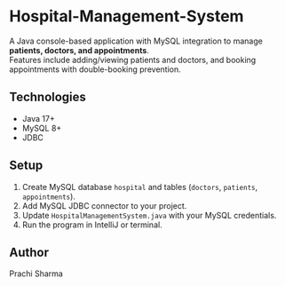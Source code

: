 # Hospital-Management-System
A Java console-based application with MySQL integration to manage **patients, doctors, and appointments**.  
Features include adding/viewing patients and doctors, and booking appointments with double-booking prevention.

## Technologies
- Java 17+
- MySQL 8+
- JDBC

## Setup
1. Create MySQL database `hospital` and tables (`doctors`, `patients`, `appointments`).  
2. Add MySQL JDBC connector to your project.  
3. Update `HospitalManagementSystem.java` with your MySQL credentials.  
4. Run the program in IntelliJ or terminal.

## Author
Prachi Sharma
